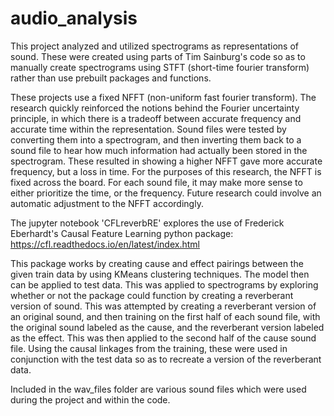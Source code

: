 # audio_analysis

This project analyzed and utilized spectrograms as representations of sound. These were created using parts of Tim Sainburg's code so as to manually create spectrograms using STFT (short-time fourier transform) rather than use prebuilt packages and functions.

These projects use a fixed NFFT (non-uniform fast fourier transform). The research quickly reinforced the notions behind the Fourier uncertainty principle, in which there is a tradeoff between accurate frequency and accurate time within the representation. Sound files were tested by converting them into a spectrogram, and then inverting them back to a sound file to hear how much information had actually been stored in the spectrogram. These resulted in showing a higher NFFT gave more accurate frequency, but a loss in time. For the purposes of this research, the NFFT is fixed across the board. For each sound file, it may make more sense to either prioritize the time, or the frequency. Future research could involve an automatic adjustment to the NFFT accordingly.

The jupyter notebook 'CFLreverbRE' explores the use of Frederick Eberhardt's Causal Feature Learning python package: https://cfl.readthedocs.io/en/latest/index.html

This package works by creating cause and effect pairings between the given train data by using KMeans clustering techniques. The model then can be applied to test data. This was applied to spectrograms by exploring whether or not the package could function by creating a reverberant version of sound. This was attempted by creating a reverberant version of an original sound, and then training on the first half of each sound file, with the original sound labeled as the cause, and the reverberant version labeled as the effect. This was then applied to the second half of the cause sound file. Using the causal linkages from the training, these were used in conjunction with the test data so as to recreate a version of the reverberant data.

Included in the wav_files folder are various sound files which were used during the project and within the code.
